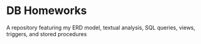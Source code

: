 # DB Homeworks
A repository featuring my ERD model, textual analysis, SQL queries, views, triggers, and stored procedures
